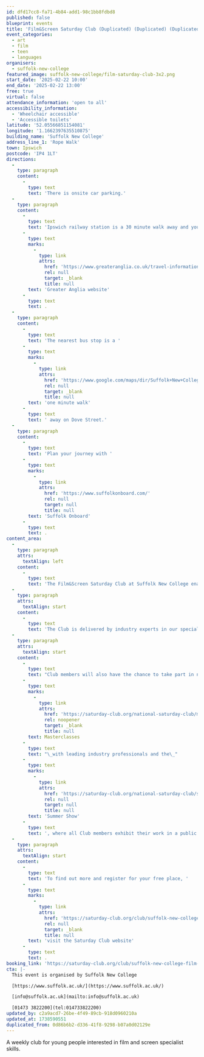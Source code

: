```yaml
---
id: dfd17cc8-fa71-4b84-add1-98c1bb8fdbd8
published: false
blueprint: events
title: 'Film&Screen Saturday Club (Duplicated) (Duplicated) (Duplicated)'
event_categories:
  - art
  - film
  - teen
  - languages
organisers:
  - suffolk-new-college
featured_image: suffolk-new-college/film-saturday-club-3x2.png
start_date: '2025-02-22 10:00'
end_date: '2025-02-22 13:00'
free: true
virtual: false
attendance_information: 'open to all'
accessibility_information:
  - 'Wheelchair accessible'
  - 'Accessible toilets'
latitude: '52.05566851154081'
longitude: '1.1662397635510875'
building_name: 'Suffolk New College'
address_line_1: 'Rope Walk'
town: Ipswich
postcode: 'IP4 1LT'
directions:
  -
    type: paragraph
    content:
      -
        type: text
        text: 'There is onsite car parking.'
  -
    type: paragraph
    content:
      -
        type: text
        text: 'Ipswich railway station is a 30 minute walk away and you can find up to date train times on the '
      -
        type: text
        marks:
          -
            type: link
            attrs:
              href: 'https://www.greateranglia.co.uk/travel-information/station-information/ips'
              rel: null
              target: _blank
              title: null
        text: 'Greater Anglia website'
      -
        type: text
        text: .
  -
    type: paragraph
    content:
      -
        type: text
        text: 'The nearest bus stop is a '
      -
        type: text
        marks:
          -
            type: link
            attrs:
              href: 'https://www.google.com/maps/dir/Suffolk+New+College,+Waterfront+Building,+Rope+Walk,+Ipswich/Dove+Street,+Ipswich+IP4+2LS/@52.056116,1.1632617,17z/data=!4m14!4m13!1m5!1m1!1s0x47d99f81073e5c7f:0x4cf45ab41ce85c76!2m2!1d1.1661593!2d52.05553!1m5!1m1!1s0x47d99f81b84bd029:0xf15afb01fd2733f8!2m2!1d1.165675!2d52.056702!3e2?entry=ttu&g_ep=EgoyMDI1MDEyOS4xIKXMDSoASAFQAw%3D%3D'
              rel: null
              target: _blank
              title: null
        text: 'one minute walk'
      -
        type: text
        text: ' away on Dove Street.'
  -
    type: paragraph
    content:
      -
        type: text
        text: 'Plan your journey with '
      -
        type: text
        marks:
          -
            type: link
            attrs:
              href: 'https://www.suffolkonboard.com/'
              rel: null
              target: null
              title: null
        text: 'Suffolk Onboard'
      -
        type: text
        text: .
content_area:
  -
    type: paragraph
    attrs:
      textAlign: left
    content:
      -
        type: text
        text: 'The Film&Screen Saturday Club at Suffolk New College enables young people to explore a range of specialist skills in concept generation, storytelling, filming, editing, sound and lighting through a range of engaging workshops.'
  -
    type: paragraph
    attrs:
      textAlign: start
    content:
      -
        type: text
        text: 'The Club is delivered by industry experts in our specialist facilities. It allows young people to experiment and enhance their creative skills in a safe environment.'
  -
    type: paragraph
    attrs:
      textAlign: start
    content:
      -
        type: text
        text: "Club members will also have the chance to take part in national events including\_"
      -
        type: text
        marks:
          -
            type: link
            attrs:
              href: 'https://saturday-club.org/national-saturday-club/masterclasses/'
              rel: noopener
              target: _blank
              title: null
        text: Masterclasses
      -
        type: text
        text: "\_with leading industry professionals and the\_"
      -
        type: text
        marks:
          -
            type: link
            attrs:
              href: 'https://saturday-club.org/national-saturday-club/summer-show/'
              rel: null
              target: null
              title: null
        text: 'Summer Show'
      -
        type: text
        text: ', where all Club members exhibit their work in a public showcase – all for free!'
  -
    type: paragraph
    attrs:
      textAlign: start
    content:
      -
        type: text
        text: 'To find out more and register for your free place, '
      -
        type: text
        marks:
          -
            type: link
            attrs:
              href: 'https://saturday-club.org/club/suffolk-new-college-film-screen/'
              rel: null
              target: _blank
              title: null
        text: 'visit the Saturday Club website'
      -
        type: text
        text: .
booking_link: 'https://saturday-club.org/club/suffolk-new-college-film-screen/'
cta: |-
  This event is organised by Suffolk New College

  [https://www.suffolk.ac.uk/](https://www.suffolk.ac.uk/)

  [info@suffolk.ac.uk](mailto:info@suffolk.ac.uk)

  [01473 3822200](tel:014733822200)
updated_by: c2a9acd7-26be-4f49-89cb-918d0960210a
updated_at: 1738590551
duplicated_from: 0d86b6b2-d336-41f8-9298-b07a0d02129e
---
```

A weekly club for young people interested in film and screen specialist skills.